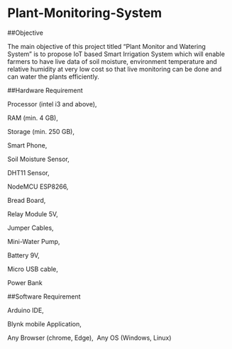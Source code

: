 # Plant-Monitoring-System

##Objective

The main objective of this project titled “Plant Monitor and Watering System” is to propose IoT based Smart Irrigation System which will enable farmers to have live data of soil moisture, environment temperature and relative humidity at very low cost so that live monitoring can be done and can water the plants efficiently. 

##Hardware Requirement

Processor (intel i3 and above)​,

RAM (min. 4 GB)​,

Storage (min. 250 GB)​,

Smart Phone​,

Soil Moisture Sensor​,

DHT11 Sensor​,

NodeMCU ESP8266​,

Bread Board​,

Relay Module 5V​,

Jumper Cables​,

Mini-Water Pump​,

Battery 9V​,

Micro USB cable​,

Power Bank​

##Software Requirement

Arduino IDE​,

Blynk mobile Application​,

Any Browser (chrome, Edge),
​
Any OS (Windows, Linux)​
